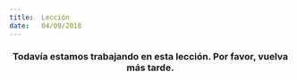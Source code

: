 ```yaml
---
title:  Lección
date:   04/09/2018
---
```


### <center>Todavía estamos trabajando en esta lección. Por favor, vuelva más tarde.</center>